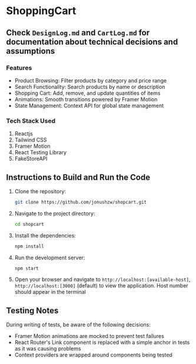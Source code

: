 # ShoppingCart

## Check  `DesignLog.md` and `CartLog.md` for documentation about technical decisions and assumptions
### Features
 - Product Browsing: Filter products by category and price range
 - Search Functionality: Search products by name or description
 - Shopping Cart: Add, remove, and update quantities of items
 - Animations: Smooth transitions powered by Framer Motion
 - State Management: Context API for global state management

 ### Tech Stack Used
 1. Reactjs
 2. Tailwind CSS
 3. Framer Motion
 4. React Testing Library
 5. FakeStoreAPI

## Instructions to Build and Run the Code

1. Clone the repository:
    ```sh
    git clone https://github.com/jonushzw/shopcart.git
    ```

2. Navigate to the project directory:
    ```sh
    cd shopcart
    ```

3. Install the dependencies:
    ```sh
    npm install
    ```

4. Run the development server:
    ```sh
    npm start
    ```

5. Open your browser and navigate to `http://localhost:[available-host]`, `http://localhost:[3000]` (default) to view the application. Host number should appear in the terminal

## Testing Notes
During writing of tests, be aware of the following decisions:

- Framer Motion animations are mocked to prevent test failures
- React Router's Link component is replaced with a simple anchor in tests as it was causing problems
- Context providers are wrapped around components being tested